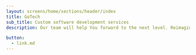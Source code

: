 ```yaml
---
layout: screens/home/sections/header/index
title: GoTech
sub_title: Custom software development services
description: Our team will help You forward to the next level. Reimagine your business into a software-first business with our custom software design and development approach!

button:
  - link.md
---
```

